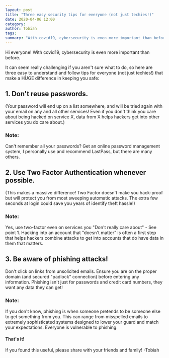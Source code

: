 ```yaml
---
layout: post
title: "Three easy security tips for everyone (not just techies!)"
date: 2020-04-06 12:00
category: 
author: Tobiah
tags: 
summary: "With covid19, cybersecurity is even more important than before. Here are three easy to understand and follow tips for everyone that make a HUGE difference in keeping you safe:"
---
```


Hi everyone! With covid19, cybersecurity is even more important than before.

It can seem really challenging if you aren't sure what to do, so here are three easy to understand and follow tips for everyone (not just techies!) that make a HUGE difference in keeping you safe:

## 1. Don't reuse passwords.

(Your password will end up on a list somewhere, and will be tried again with your email on any and all other services! Even if you don't think you care about being hacked on service X, data from X helps hackers get into other services you do care about.)

### Note:

Can't remember all your passwords? Get an online password management system, I personally use and recommend LastPass, but there are many others.

## 2. Use Two Factor Authentication whenever possible.

(This makes a massive difference! Two Factor doesn't make you hack-proof but will protect you from most sweeping automatic attacks. The extra few seconds at login could save you years of identify theft hassle!)

### Note:

Yes, use two-factor even on services you "Don't really care about" - See point 1. Hacking into an account that "doesn't matter" is often a first step that helps hackers combine attacks to get into accounts that do have data in them that matters.

## 3. Be aware of phishing attacks!

Don't click on links from unsolicited emails. Ensure you are on the proper domain (and secured "padlock" connection) before entering any information. Phishing isn't just for passwords and credit card numbers, they want any data they can get!

### Note:

If you don't know, phishing is when someone pretends to be someone else to get something from you. This can range from misspelled emails to extremely sophisticated systems designed to lower your guard and match your expectations. Everyone is vulnerable to phishing.




#### That's it!

If you found this useful, please share with your friends and family!
-Tobiah
